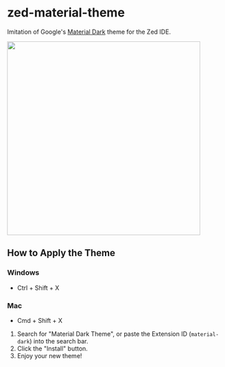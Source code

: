 # zed-material-theme

Imitation of Google's [Material Dark](https://m2.material.io/design/color/dark-theme.html) theme for the Zed IDE.

<img width="450" src="https://github.com/xerodark/zed-material-theme/assets/162190967/f3c123ca-d818-4099-9974-65aff756bf1d">

## How to Apply the Theme

### Windows
- Ctrl + Shift + X

### Mac
- Cmd + Shift + X

1. Search for "Material Dark Theme", or paste the Extension ID (`material-dark`) into the search bar.
2. Click the "Install" button.
3. Enjoy your new theme!
